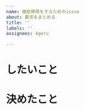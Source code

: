 ```yaml
---
name: 機能開発をするためのissue
about: 要求をまとめる
title: ''
labels: ''
assignees: 4geru

---
```


# したいこと


# 決めたこと

